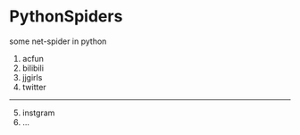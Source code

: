 # PythonSpiders
some net-spider in python

1. acfun
2. bilibili
3. jjgirls
4. twitter

-------------------
5. instgram
6. ...
